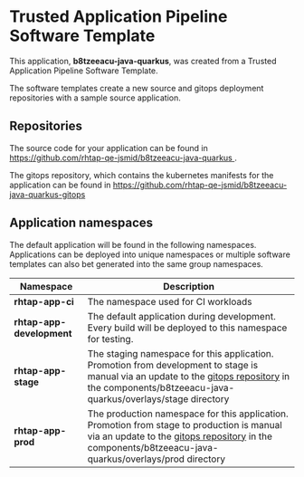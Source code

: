 # Trusted Application Pipeline Software Template

This application, **b8tzeeacu-java-quarkus**, was created from a Trusted Application Pipeline Software Template.

The software templates create a new source and gitops deployment repositories with a sample source application. 

## Repositories

The source code for your application can be found in [https://github.com/rhtap-qe-jsmid/b8tzeeacu-java-quarkus ](https://github.com/rhtap-qe-jsmid/b8tzeeacu-java-quarkus ).
 
The gitops repository, which contains the kubernetes manifests for the application can be found in 
[https://github.com/rhtap-qe-jsmid/b8tzeeacu-java-quarkus-gitops ](https://github.com/rhtap-qe-jsmid/b8tzeeacu-java-quarkus-gitops ) 

## Application namespaces 

The default application will be found in the following namespaces. Applications can be deployed into unique namespaces or multiple software templates can also bet generated into the same group namespaces.  

|  Namespace   |  Description   |  
| -------- | -------- |
| **rhtap-app-ci** | The namespace used for CI workloads |
| **rhtap-app-development** | The default application during development. Every build will be deployed to this namespace for testing. |
| **rhtap-app-stage** | The staging namespace for this application. Promotion from development to stage is manual via an update to the [gitops repository](https://github.com/rhtap-qe-jsmid/b8tzeeacu-java-quarkus-gitops ) in the components/b8tzeeacu-java-quarkus/overlays/stage directory |
| **rhtap-app-prod** | The production namespace for this application. Promotion from stage to production is manual via an update to the [gitops repository](https://github.com/rhtap-qe-jsmid/b8tzeeacu-java-quarkus-gitops ) in the components/b8tzeeacu-java-quarkus/overlays/prod directory |